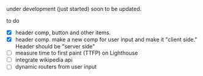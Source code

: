 under development (just started)
soon to be updated.

to do

- [x] header comp, button and other items.
- [x] header comp. make a new comp for user input and make it "client side." Header should be "server side"
- [ ] measure time to first paint (TTFP) on Lighthouse
- [ ] integrate wikipedia api
- [ ] dynamic routers from user input

